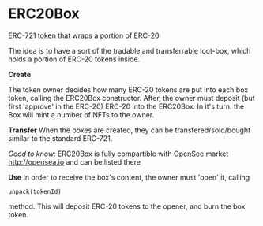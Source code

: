 # ERC20Box
ERC-721 token that wraps a portion of ERC-20

The idea is to have a sort of the tradable and transferrable loot-box, which holds a portion of ERC-20 tokens inside.

**Create**

The token owner decides how many ERC-20 tokens are put into each box token, calling the ERC20Box constructor.
After, the owner must deposit (but first 'approve' in the ERC-20) ERC-20 into the ERC20Box. In it's turn. the Box will mint a number of NFTs to the owner.

**Transfer**
When the boxes are created, they can be transfered/sold/bought similar to the standard ERC-721.

*Good to know:* ERC20Box is fully compartible with OpenSee market http://opensea.io and can be listed there

**Use**
In order to receive the box's content, the owner must 'open' it, calling 

`unpack(tokenId)`

method. This will deposit ERC-20 tokens to the opener, and burn the box token.
